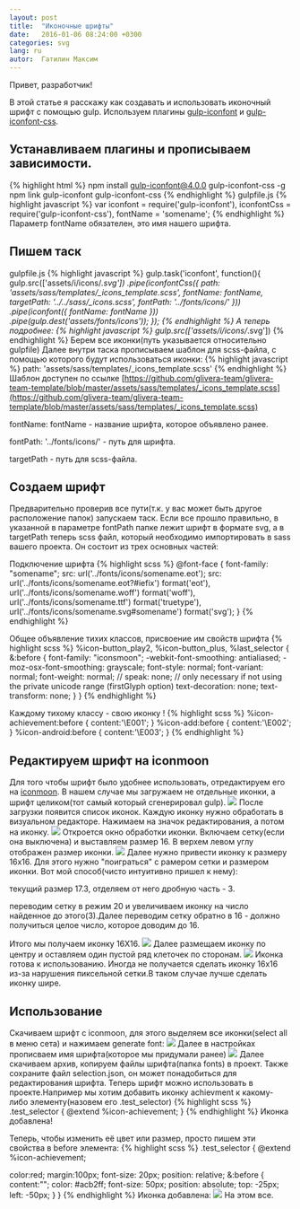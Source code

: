 ```yaml
---
layout: post
title:  "Иконочные шрифты"
date:   2016-01-06 08:24:00 +0300
categories: svg
lang: ru
autor:  Гатилин Максим
---
```

Привет, разработчик!

В этой статье я расскажу как создавать и использовать иконочный шрифт с помощью gulp. Используем плагины [gulp-iconfont](https://www.npmjs.com/package/gulp-iconfont) и [gulp-iconfont-css](https://www.npmjs.com/package/gulp-iconfont-css).

## Устанавливаем плагины и прописываем зависимости.
{% highlight html %}
npm install gulp-iconfont@4.0.0 gulp-iconfont-css -g
npm link gulp-iconfont gulp-iconfont-css
{% endhighlight %}
gulpfile.js
{% highlight javascript %}
var iconfont = require('gulp-iconfont'),
    iconfontCss = require('gulp-iconfont-css'),
    fontName = 'somename';
{% endhighlight %}
Параметр fontName обязателен, это имя нашего шрифта.

## Пишем таск
gulpfile.js
{% highlight javascript %}
gulp.task('iconfont', function(){
  gulp.src(['assets/i/icons/*.svg'])
     .pipe(iconfontCss({
        path: 'assets/sass/templates/_icons_template.scss',
        fontName: fontName,
        targetPath: '../../sass/_icons.scss',
        fontPath: '../fonts/icons/'
     }))
     .pipe(iconfont({
        fontName: fontName
     }))
     .pipe(gulp.dest('assets/fonts/icons'));
});
{% endhighlight %}
А теперь подробнее:
{% highlight javascript %}
gulp.src(['assets/i/icons/*.svg'])
{% endhighlight %}
Берем все иконки(путь указывается относительно gulpfile)
Далее внутри таска прописываем шаблон для scss-файла, с помощью которого будут использоваться иконки:
{% highlight javascript %}
path: 'assets/sass/templates/_icons_template.scss'
{% endhighlight %}
Шаблон доступен по ссылке [https://github.com/glivera-team/glivera-team-template/blob/master/assets/sass/templates/_icons_template.scss](https://github.com/glivera-team/glivera-team-template/blob/master/assets/sass/templates/_icons_template.scss)

fontName: fontName - название шрифта, которое объявлено ранее.

fontPath: '../fonts/icons/' - путь для шрифта.

targetPath - путь для scss-файла.

## Создаем шрифт

Предварительно проверив все пути(т.к. у вас может быть другое расположение папок) запускаем таск. Если все прошло правильно, в указанной в параметре fontPath папке лежит шрифт в формате svg, а в targetPath теперь scss файл, который необходимо импортировать в sass вашего проекта. Он состоит из трех основных частей:

Подключение шрифта
{% highlight scss %}
@font-face {
  font-family: "somename";
  src: url('../fonts/icons/somename.eot');
  src: url('../fonts/icons/somename.eot?#iefix') format('eot'),
  url('../fonts/icons/somename.woff') format('woff'),
  url('../fonts/icons/somename.ttf') format('truetype'),
  url('../fonts/icons/somename.svg#somename') format('svg');
}
{% endhighlight %}

Общее объявление тихих классов, присвоение им свойств шрифта
{% highlight scss %}
%icon-button_play2,
%icon-button_plus,
%last_selector {
     &:before {
        font-family: "iconsmoon";
        -webkit-font-smoothing: antialiased;
        -moz-osx-font-smoothing: grayscale;
        font-style: normal;
        font-variant: normal;
        font-weight: normal;
        // speak: none; // only necessary if not using the private unicode range (firstGlyph option)
        text-decoration: none;
        text-transform: none;
     }
}
{% endhighlight %}

Каждому тихому классу - свою иконку !
{% highlight scss %}
%icon-achievement:before {
  content:'\E001';
}
%icon-add:before {
  content:'\E002';
}
%icon-android:before {
  content:'\E003';
}
{% endhighlight %}
## Редактируем шрифт на iconmoon

Для того чтобы шрифт было удобнее использовать, отредактируем его на [iconmoon](https://icomoon.io/app/).
В нашем случае мы загружаем не отдельные иконки, а шрифт целиком(тот самый который сгенерировал gulp).
![](https://habrastorage.org/files/b94/70d/c8b/b9470dc8b636449b8ad12d4999fc5669.png)
После загрузки появится список иконок.
Каждую иконку нужно обработать в визуальном редакторе. Нажимаем на значок редактирования, а потом на иконку.
![](https://habrastorage.org/files/6e9/91c/b7b/6e991cb7bc5f46a3bef95ba81a6a6f13.png)
Откроется окно обработки иконки. Включаем сетку(если она выключена) и выставляем размер 16. В верхем левом углу отображен размер иконки.
![](https://habrastorage.org/files/28c/2d4/1b1/28c2d41b116f4ee1ac82a2d0db4f2ef9.png)
Далее нужно привести иконку к размеру 16x16. Для этого нужно "поиграться" с рамером сетки и размером иконки. Вот мой способ(чисто интуитивно пришел к нему):

текущий размер 17.3, отделяем от него дробную часть - 3.

переводим сетку в режим 20 и увеличиваем иконку на число найденное до этого(3).Далее переводим сетку обратно в 16 - должно получиться целое число, которое доводим до 16.

Итого мы получаем иконку 16X16.
![](https://habrastorage.org/files/e6d/3da/79c/e6d3da79cacb4625a20e1c891ca8acc7.png)
Далее размещаем иконку по центру и оставляем один пустой ряд клеточек по сторонам.
![](https://habrastorage.org/files/002/1d6/28c/0021d628c83145f3af2bc0a101258c13.png)
Иконка готова к использованию. Иногда не получается сделать иконку 16x16 из-за нарушения пиксельной сетки.В таком случае лучше сделать иконку шире.

## Использование
Скачиваем шрифт с iconmoon, для этого выделяем все иконки(select all в меню сета) и нажимаем generate font:
![](https://habrastorage.org/files/2e4/602/a7f/2e4602a7fbfb43019ba6f26b13d2ce96.png)
Далее в настройках прописваем имя шрифта(которое мы придумали ранее)
![](https://habrastorage.org/files/21b/654/a65/21b654a653d54c1cb31daa868b92c7f1.png)
Далее скачиваем архив, копируем файлы шрифта(папка fonts) в проект. Также сохраните файл selection.json, он может понадобиться для редактирования шрифта.
Теперь шрифт можно использовать в проекте.Например мы хотим добавить иконку achievment к какому-либо элементу(назовем его .test_selector)
{% highlight scss %}
.test_selector {
     @extend %icon-achievement;
}
{% endhighlight %}
Иконка добавлена!

Теперь, чтобы изменить её цвет или размер, просто пишем эти свойства в before элемента:
{% highlight scss %}
.test_selector {
  @extend %icon-achievement;
  
  color:red;
  margin:100px;
  font-size: 20px;
  position: relative;
  &:before {
     content:"";
     color: #acb2ff;
     font-size: 50px;
     position: absolute;
     top: -25px;
     left: -50px;
  }
}
{% endhighlight %}
Иконка добавлена:
![](https://habrastorage.org/files/d09/472/293/d094722933a8454fa814c190f86e8bc5.png)
На этом все.


